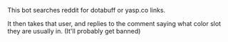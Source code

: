 This bot searches reddit for dotabuff or yasp.co links.

It then takes that user, and replies to the comment saying what color slot they are usually in.
(It'll probably get banned)
